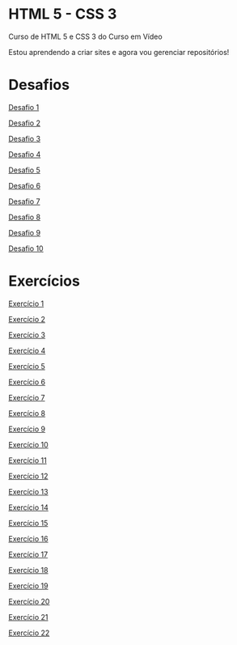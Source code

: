 # HTML 5 - CSS 3

 Curso de HTML 5 e CSS 3 do Curso em Vídeo

 Estou aprendendo a criar sites e agora vou gerenciar repositórios!

 

<h1>Desafios</h1>

<a href="https://bryandevbr.github.io/html-css/desafios/d001/index.html">Desafio 1</a>

<a href="https://bryandevbr.github.io/html-css/desafios/d002/index.html">Desafio 2</a>

<a href="https://bryandevbr.github.io/html-css/desafios/d003/index.html">Desafio 3</a>

<a href="https://bryandevbr.github.io/html-css/desafios/d004/index.html">Desafio 4</a>

<a href="https://bryandevbr.github.io/html-css/desafios/d005/index.html">Desafio 5</a> 

<a href="https://bryandevbr.github.io/html-css/desafios/d006/index.html">Desafio 6</a>

<a href="https://bryandevbr.github.io/html-css/desafios/d007/index.html">Desafio 7</a>

<a href="https://bryandevbr.github.io/html-css/desafios/d008/index.html">Desafio 8</a>

<a href="https://bryandevbr.github.io/html-css/desafios/d009/index.html">Desafio 9</a>

<a href="https://bryandevbr.github.io/html-css/desafios/d010/index.html">Desafio 10</a>

<h1>Exercícios</h1>

<a href="https://bryandevbr.github.io/html-css/exercicios/ex001/index.html">Exercício 1</a>

<a href="https://bryandevbr.github.io/html-css/exercicios/ex002/index.html">Exercício 2</a>

<a href="https://bryandevbr.github.io/html-css/exercicios/ex003/index.html">Exercício 3</a>

<a href="https://bryandevbr.github.io/html-css/exercicios/ex004/index.html">Exercício 4</a>

<a href="https://bryandevbr.github.io/html-css/exercicios/ex005/index.html">Exercício 5</a>

<a href="https://bryandevbr.github.io/html-css/exercicios/ex006/index.html">Exercício 6</a>

<a href="https://bryandevbr.github.io/html-css/exercicios/ex007/index.html">Exercício 7</a>

<a href="https://bryandevbr.github.io/html-css/exercicios/ex008/index.html">Exercício 8</a>

<a href="https://bryandevbr.github.io/html-css/exercicios/ex009/index.html">Exercício 9</a>

<a href="https://bryandevbr.github.io/html-css/exercicios/ex010/index.html">Exercício 10</a>

<a href="https://bryandevbr.github.io/html-css/exercicios/ex011/index.html">Exercício 11</a>

<a href="https://bryandevbr.github.io/html-css/exercicios/ex012/index.html">Exercício 12</a>

<a href="https://bryandevbr.github.io/html-css/exercicios/ex013/index.html">Exercício 13</a>

<a href="https://bryandevbr.github.io/html-css/exercicios/ex014/index.html">Exercício 14</a>

<a href="https://bryandevbr.github.io/html-css/exercicios/ex015/index.html">Exercício 15</a>

<a href="https://bryandevbr.github.io/html-css/exercicios/ex016/index.html">Exercício 16</a>

<a href="https://bryandevbr.github.io/html-css/exercicios/ex017/index.html">Exercício 17</a>

<a href="https://bryandevbr.github.io/html-css/exercicios/ex018/index.html">Exercício 18</a>

<a href="https://bryandevbr.github.io/html-css/exercicios/ex019/index.html">Exercício 19</a>

<a href="https://bryandevbr.github.io/html-css/exercicios/ex020/index.html">Exercício 20</a>

<a href="https://bryandevbr.github.io/html-css/exercicios/ex021/index.html">Exercício 21</a>

<a href="https://bryandevbr.github.io/html-css/exercicios/ex022/index.html">Exercício 22</a>